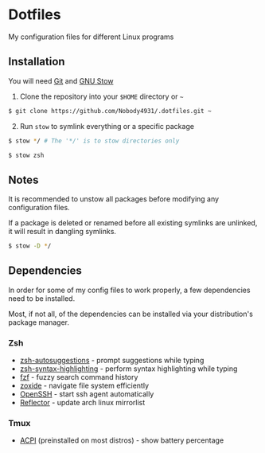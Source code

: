 # Dotfiles

My configuration files for different Linux programs

## Installation

You will need [Git](https://git-scm.com/) and [GNU Stow](https://www.gnu.org/software/stow/)

1. Clone the repository into your `$HOME` directory or `~`

```bash
$ git clone https://github.com/Nobody4931/.dotfiles.git ~
```

2. Run `stow` to symlink everything or a specific package

```bash
$ stow */ # The '*/' is to stow directories only
```

```bash
$ stow zsh
```

## Notes

It is recommended to unstow all packages before modifying any configuration files.

If a package is deleted or renamed before all existing symlinks are unlinked, it will result in dangling symlinks.

```bash
$ stow -D */
```

## Dependencies

In order for some of my config files to work properly, a few dependencies need to be installed.

Most, if not all, of the dependencies can be installed via your distribution's package manager.

### Zsh

* [zsh-autosuggestions](https://github.com/zsh-users/zsh-autosuggestions) - prompt suggestions while typing
* [zsh-syntax-highlighting](https://github.com/zsh-users/zsh-syntax-highlighting) - perform syntax highlighting while typing
* [fzf](https://github.com/junegunn/fzf) - fuzzy search command history
* [zoxide](https://github.com/ajeetdsouza/zoxide) - navigate file system efficiently
* [OpenSSH](https://www.openssh.com/) - start ssh agent automatically
* [Reflector](https://wiki.archlinux.org/title/reflector) - update arch linux mirrorlist

### Tmux

* [ACPI](https://wiki.archlinux.org/title/ACPI_modules) (preinstalled on most distros) - show battery percentage
